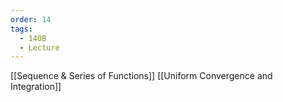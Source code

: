 ```yaml
---
order: 14
tags:
  - 140B
  - Lecture
---
```

[[Sequence & Series of Functions]]
[[Uniform Convergence and Integration]]